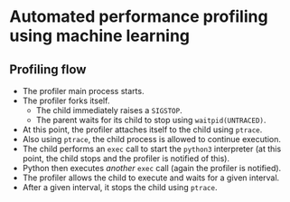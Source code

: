 # Automated performance profiling using machine learning

## Profiling flow

- The profiler main process starts.
- The profiler forks itself.
  - The child immediately raises a `SIGSTOP`.
  - The parent waits for its child to stop using `waitpid(UNTRACED)`.
- At this point, the profiler attaches itself to the child using `ptrace`.
- Also using `ptrace`, the child process is allowed to continue execution.
- The child performs an `exec` call to start the `python3` interpreter (at this point, the child stops and the profiler is notified of this).
- Python then executes _another_ `exec` call (again the profiler is notified).
- The profiler allows the child to execute and waits for a given interval.
- After a given interval, it stops the child using `ptrace`.
